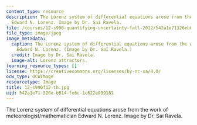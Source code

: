 ```yaml
---
content_type: resource
description: The Lorenz system of differential equations arose from the work of meteorologist/mathematician
  Edward N. Lorenz. Image by Dr. Sai Ravela.
file: /courses/12-s990-quantifying-uncertainty-fall-2012/542a1e71326eb614fe6c1c622e899181_12-s990f12-th.jpg
file_type: image/jpeg
image_metadata:
  caption: The Lorenz system of differential equations arose from the work of meteorologist/mathematician
    Edward N. Lorenz. (Image by Dr. Sai Ravela.)
  credit: Image by Dr. Sai Ravela.
  image-alt: Lorenz attractors.
learning_resource_types: []
license: https://creativecommons.org/licenses/by-nc-sa/4.0/
ocw_type: OCWImage
resourcetype: Image
title: 12-s990f12-th.jpg
uid: 542a1e71-326e-b614-fe6c-1c622e899181
---
```

The Lorenz system of differential equations arose from the work of meteorologist/mathematician Edward N. Lorenz. Image by Dr. Sai Ravela.